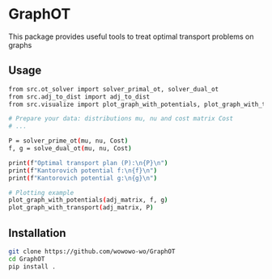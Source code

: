 # GraphOT

This package provides useful tools to treat optimal transport problems on graphs

## Usage

```bash 
from src.ot_solver import solver_primal_ot, solver_dual_ot
from src.adj_to_dist import adj_to_dist
from src.visualize import plot_graph_with_potentials, plot_graph_with_transport

# Prepare your data: distributions mu, nu and cost matrix Cost
# ...

P = solver_prime_ot(mu, nu, Cost)
f, g = solve_dual_ot(mu, nu, Cost)

print(f"Optimal transport plan (P):\n{P}\n")
print(f"Kantorovich potential f:\n{f}\n")
print(f"Kantorovich potential g:\n{g}\n")

# Plotting example
plot_graph_with_potentials(adj_matrix, f, g)
plot_graph_with_transport(adj_matrix, P)

 ```
 
## Installation

```bash
git clone https://github.com/wowowo-wo/GraphOT
cd GraphOT
pip install .
```
